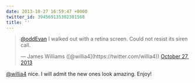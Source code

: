 ```yaml
---
date: 2013-10-27 16:59:47 +0000
twitter_id: 394569135302381568
title: ''
---
```


<blockquote class="twitter-tweet"><p lang="en" dir="ltr"><a href="https://twitter.com/oddEvan?ref_src=twsrc%5Etfw">@oddEvan</a> I walked out with a retina screen. Could not resist its siren call.</p>&mdash; James Williams ([@willia4](https://twitter.com/willia4)) <a href="https://twitter.com/willia4/status/394568907404500992?ref_src=twsrc%5Etfw">October 27, 2013</a></blockquote>
<script async src="https://platform.twitter.com/widgets.js" charset="utf-8"></script>

[@willia4](https://twitter.com/willia4) nice. I will admit the new ones look amazing. Enjoy!
